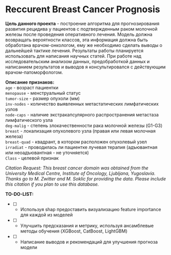 # Reccurent Breast Cancer Prognosis

**Цель данного проекта** - построение алгоритма для прогнозирования развития рецидива у пациентов с подтвержденным раком молочной железы после проведения оперативного лечения. Модель должна возвращать вероятности классов, эта информация должна быть обработана врачом-онкологом, ему же необходимо сделать выводы о дальнейшей тактике лечения. Результаты работы планируется использовать для написания научных статей.
При работе над исследовательским анализом данных, предобработкой данных и написанием результатов и выводов я консультировался с действующим врачом-патоморфологом.

**Описание признаков:**   
`age` - возраст пациентки   
`menopause` - менструальный статус   
`tumor-size` - размер опухоли (мм)   
`inv-nodes` - количество выявленных метастатических лимфатических узлов   
`node-caps` - наличие экстракапсулярного распространения метастаза лимфатического узла   
`deg-malig` - степень злокачественности рака молочной железы (G1-G3)   
`breast` - локализация опухолевого узла (правая или левая молочная железа)   
`breast-quad` - квадрант, в котором расположен опухолевый узел   
`irradiat` - проводилась ли пациентке лучевая терапия (адъювантная или неоадъювантная - не уточняется)   
`Class` - целевой признак   

*Citation Request: This breast cancer domain was obtained from the University Medical Centre, Institute of Oncology, Ljubljana, Yugoslavia. Thanks go to M. Zwitter and M. Soklic for providing the data. Please include this citation if you plan to use this database.*

**TO-DO-LIST:**
- [ ] - Используя shap предоставить визуализацию feature importance для каждой из моделей 
- [ ] - Улучшить предсказания и метрику, используя ансамблевые методы обучения (XGBoost, CatBoost, LightGBM)
- [ ] - Написание выводов и рекомендаций для улучшения прогноза модели
